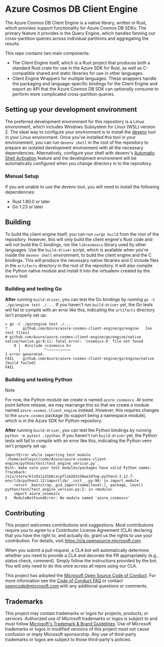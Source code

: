 # Azure Cosmos DB Client Engine

The Azure Cosmos DB Client Engine is a native library, written in Rust, which provides support functionality for Azure Cosmos DB SDKs.
The primary feature it provides is the Query Engine, which handles fanning out cross-partition queries across individual partitions and aggregating the results.

This repo contains two main components:

* The Client Engine itself, which is a Rust project that produces both a standard Rust crate for use in the Azure SDK for Rust, as well as C-compatible shared and static libraries for use in other languages.
* Client Engine Wrappers for multiple languages. These wrappers handle the packaging and language-specific bindings for the Client Engine and export an API that the Azure Cosmos DB SDK can optionally consume to perform more complicated cross-partition queries.

## Setting up your development environment

The preferred development environment for this repository is a Linux environment, which includes Windows Subsystem for Linux (WSL) version 2.
The ideal way to configure your environment is to install the [devenv](https://devenv.sh) tool in your Linux environment.
Once you've installed this tool in your environement, you can run `devenv shell` in the root of the repository to prepare an isolated development environment with all the necessary dependencies.
Alternatively, configure your shell with devenv's [Automatic Shell Activation](https://devenv.sh/automatic-shell-activation/) feature and the development environment will be automatically configured when you change directory in to the repository.

### Manual Setup

If you are unable to use the devenv tool, you will need to install the following dependencies:

* Rust 1.80.0 or later
* Go 1.23 or later

## Building

To build the client engine itself, you can run `cargo build` from the root of the repository.
However, this will only build the client engine's Rust code and will not build the C bindings, nor the `libcosmoscx` library used by other languages.
Use the `build-driver` script, which is available when you're inside the `devenv shell` environment, to build the client engine and the C bindings.
This will produce the necessary native libraries and C include files in the `artifacts` directory in the root of the repository.
It will also compile the Python native module and install it into the virtualenv created by the `devenv` tool.

### Building and testing Go

**After** running `build-driver`, you can test the Go bindings by running `go -C ./go/engine test ./...`.
If you haven't run `build-driver` yet, the Go tests will fail to compile with an error like this, indicating the `artifacts` directory isn't properly set up:

```
> go -C ./go/engine test ./...
?       github.com/Azure/azure-cosmos-client-engine/go/engine   [no test files]
# github.com/Azure/azure-cosmos-client-engine/go/engine/native
native/native.go:9:11: fatal error: 'cosmoscx.h' file not found
    9 |  #include <cosmoscx.h>
      |           ^~~~~~~~~~~~
1 error generated.
FAIL    github.com/Azure/azure-cosmos-client-engine/go/engine/native [build failed]
FAIL
```

### Building and testing Python

> [!NOTE]
> For now, the Python module we create is named `azure_cosmoscx`.
At some point before release, we may rearrange this so that we create a module named `azure.cosmos.client_engine` instead.
However, this requires changes to the `azure.cosmos` package (to support being a namespace module), which is in the Azure SDK for Python repository.

**After** running `build-driver`, you can test the Python bindings by running `python -m pytest ./python`.
If you haven't run `build-driver` yet, the Python tests will fail to compile with an error like this, indicating the Python venv isn't properly set up:

```
ImportError while importing test module '/home/ashleyst/code/Azure/azure-cosmos-client-engine/python/test/test_engine_version.py'.
Hint: make sure your test modules/packages have valid Python names.
Traceback:
/nix/store/kln911id1b6cxcpflzm263s58wa3d7wg-python3-3.12.7-env/lib/python3.12/importlib/__init__.py:90: in import_module
    return _bootstrap._gcd_import(name[level:], package, level)
python/test/test_engine_version.py:2: in <module>
    import azure_cosmoscx
E   ModuleNotFoundError: No module named 'azure_cosmoscx'
```

## Contributing

This project welcomes contributions and suggestions.  Most contributions require you to agree to a
Contributor License Agreement (CLA) declaring that you have the right to, and actually do, grant us
the rights to use your contribution. For details, visit https://cla.opensource.microsoft.com.

When you submit a pull request, a CLA bot will automatically determine whether you need to provide
a CLA and decorate the PR appropriately (e.g., status check, comment). Simply follow the instructions
provided by the bot. You will only need to do this once across all repos using our CLA.

This project has adopted the [Microsoft Open Source Code of Conduct](https://opensource.microsoft.com/codeofconduct/).
For more information see the [Code of Conduct FAQ](https://opensource.microsoft.com/codeofconduct/faq/) or
contact [opencode@microsoft.com](mailto:opencode@microsoft.com) with any additional questions or comments.

## Trademarks

This project may contain trademarks or logos for projects, products, or services. Authorized use of Microsoft 
trademarks or logos is subject to and must follow 
[Microsoft's Trademark & Brand Guidelines](https://www.microsoft.com/en-us/legal/intellectualproperty/trademarks/usage/general).
Use of Microsoft trademarks or logos in modified versions of this project must not cause confusion or imply Microsoft sponsorship.
Any use of third-party trademarks or logos are subject to those third-party's policies.
